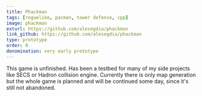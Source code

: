 ```yaml
---
title: Phackman
tags: [roguelike, pacman, tower defense, cpp]
image: phackman
exturl: https://github.com/alesegdia/phackman
link_github: https://github.com/alesegdia/phackman
type: prototype
order: 0
denomination: very early prototype
---
```


This game is unfinished. Has been a testbed for many of my side projects like SECS or Hadron collision engine. Currently there is only map generation but the whole game is planned and will be continued some day, since it's still not abandoned.
